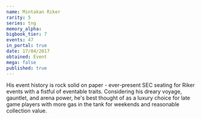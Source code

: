 ```yaml
---
name: Mintakan Riker
rarity: 5
series: tng
memory_alpha:
bigbook_tier: 7
events: 47
in_portal: true
date: 17/04/2017
obtained: Event
mega: false
published: true
---
```


His event history is rock solid on paper - ever-present SEC seating for Riker events with a fistful of eventable traits. Considering his dreary voyage, gauntlet, and arena power, he's best thought of as a luxury choice for late game players with more gas in the tank for weekends and reasonable collection value.
